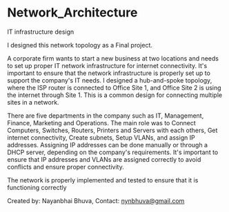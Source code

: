 # Network_Architecture
IT infrastructure design

I designed this network topology as a Final project.

A corporate firm wants to start a new business at two locations and needs to set up proper IT network infrastructure for internet connectivity. It's important to ensure that the network infrastructure is properly set up to support the company's IT needs.
I designed a hub-and-spoke topology, where the ISP router is connected to Office Site 1, and Office Site 2 is using the internet through Site 1. This is a common design for connecting multiple sites in a network.

There are five departments in the company such as IT, Management, Finance, Marketing and Operations. The main role was to Connect Computers, Switches, Routers, Printers and Servers with each others, Get internet connectivity, Create subnets, Setup VLANs, and assign IP addresses.
Assigning IP addresses can be done manually or through a DHCP server, depending on the company's requirements. It's important to ensure that IP addresses and VLANs are assigned correctly to avoid conflicts and ensure proper connectivity.

The network is properly implemented and tested to ensure that it is functioning correctly

Created by: Nayanbhai Bhuva, Contact: nynbhuva@gmail.com
